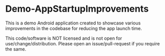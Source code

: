# Demo-AppStartupImprovements
This is a demo Android application created to showcase various improvements in the codebase for reducing the app launch time.

This code/software is NOT licensed and is not open for use/change/distribution. Please open an issue/pull-request if you require the same.
